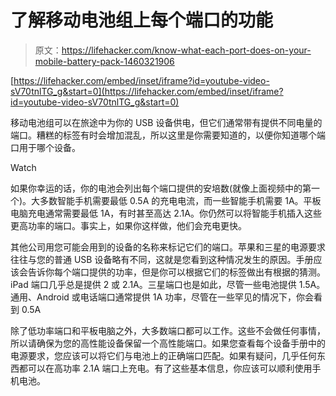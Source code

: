 # 了解移动电池组上每个端口的功能

> 原文：<https://lifehacker.com/know-what-each-port-does-on-your-mobile-battery-pack-1460321906>

 [https://lifehacker.com/embed/inset/iframe?id=youtube-video-sV70tnlTG_g&start=0](https://lifehacker.com/embed/inset/iframe?id=youtube-video-sV70tnlTG_g&start=0) 

[](http://www.youtube.com/watch?v=sV70tnlTG_g)移动电池组可以在旅途中为你的 USB 设备供电，但它们通常带有提供不同电量的端口。糟糕的标签有时会增加混乱，所以这里是你需要知道的，以便你知道哪个端口用于哪个设备。

Watch

如果你幸运的话，你的电池会列出每个端口提供的安培数(就像上面视频中的第一个)。大多数智能手机需要最低 0.5A 的充电电流，而一些智能手机需要 1A。平板电脑充电通常需要最低 1A，有时甚至高达 2.1A。你仍然可以将智能手机插入这些更高功率的端口。事实上，如果你这样做，他们会充电更快。

其他公司用您可能会用到的设备的名称来标记它们的端口。苹果和三星的电源要求往往与您的普通 USB 设备略有不同，这就是您看到这种情况发生的原因。手册应该会告诉你每个端口提供的功率，但是你可以根据它们的标签做出有根据的猜测。iPad 端口几乎总是提供 2 或 2.1A。三星端口也是如此，尽管一些电池提供 1.5A。通用、Android 或电话端口通常提供 1A 功率，尽管在一些罕见的情况下，你会看到 0.5A

除了低功率端口和平板电脑之外，大多数端口都可以工作。这些不会做任何事情，所以请确保为您的高性能设备保留一个高性能端口。如果您查看每个设备手册中的电源要求，您应该可以将它们与电池上的正确端口匹配。如果有疑问，几乎任何东西都可以在高功率 2.1A 端口上充电。有了这些基本信息，你应该可以顺利使用手机电池。